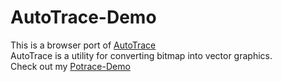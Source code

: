 # AutoTrace-Demo

This is a browser port of [AutoTrace](https://github.com/autotrace/autotrace)  
AutoTrace is a utility for converting bitmap into vector graphics.  
Check out my [Potrace-Demo](https://github.com/t109598105/Potrace-Demo)  
